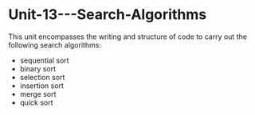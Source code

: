 # Unit-13---Search-Algorithms
This unit encompasses the writing and structure of code to carry out the following search algorithms:
- sequential sort
- binary sort
- selection sort
- insertion sort
- merge sort
- quick sort
